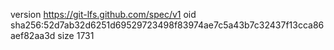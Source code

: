 version https://git-lfs.github.com/spec/v1
oid sha256:52d7ab32d6251d69529723498f83974ae7c5a43b7c32437f13cca86aef82aa3d
size 1731
